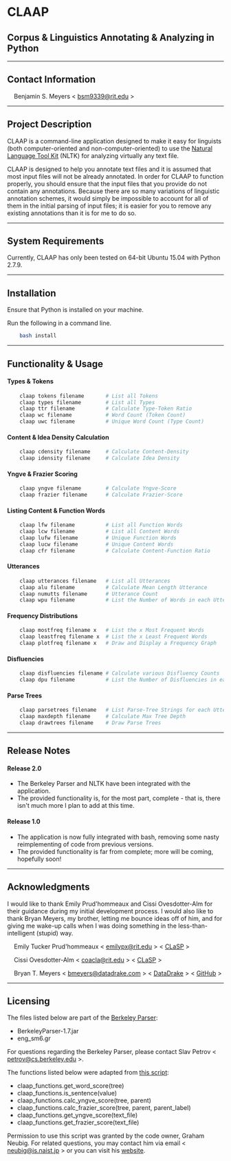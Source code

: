 # CLAAP
## Corpus & Linguistics Annotating & Analyzing in Python

- - - -
## Contact Information
&nbsp;&nbsp;&nbsp;&nbsp;Benjamin S. Meyers < <bsm9339@rit.edu> >

- - - -
## Project Description
CLAAP is a command-line application designed to make it easy for linguists (both computer-oriented and non-computer-oriented) to use the [Natural Language Tool Kit](http://www.nltk.org/) (NLTK) for analyzing virtually any text file.

CLAAP is designed to help you annotate text files and it is assumed that most input files will not be already annotated. In order for CLAAP to function properly, you should ensure that the input files that you provide do not contain any annotations. Because there are so many variations of linguistic annotation schemes, it would simply be impossible to account for all of them in the initial parsing of input files; it is easier for you to remove any existing annotations than it is for me to do so.

- - - -
## System Requirements
Currently, CLAAP has only been tested on 64-bit Ubuntu 15.04 with Python 2.7.9. 

- - - -
## Installation
Ensure that Python is installed on your machine.

Run the following in a command line.
``` bash    
    bash install
```

- - - -
## Functionality \& Usage
#### Types \& Tokens
```bash
    claap tokens filename       # List all Tokens
    claap types filename        # List all Types
    claap ttr filename          # Calculate Type-Token Ratio
    claap wc filename           # Word Count (Token Count)
    claap uwc filename          # Unique Word Count (Type Count)
```
#### Content \& Idea Density Calculation
```bash
    claap cdensity filename     # Calculate Content-Density
    claap idensity filename     # Calculate Idea Density
```
#### Yngve \& Frazier Scoring
```bash
    claap yngve filename        # Calculate Yngve-Score
    claap frazier filename      # Calculate Frazier-Score
```
#### Listing Content \& Function Words
```bash
    claap lfw filename          # List all Function Words
    claap lcw filename          # List all Content Words
    claap lufw filename         # Unique Function Words
    claap lucw filename         # Unique Content Words
    claap cfr filename          # Calculate Content-Function Ratio
```
#### Utterances
```bash
    claap utterances filename   # List all Utterances
    claap alu filename          # Calculate Mean Length Utterance
    claap numutts filename      # Utterance Count
    claap wpu filename          # List the Number of Words in each Utterance
```
#### Frequency Distributions
```bash
    claap mostfreq filename x   # List the x Most Frequent Words
    claap leastfreq filename x  # List the x Least Frequent Words
    claap plotfreq filename x   # Draw and Display a Frequency Graph
```
#### Disfluencies
```bash
    claap disfluencies filename # Calculate various Disfluency Counts
    claap dpu filename          # List the Number of Disfluencies in each Utterance
```
#### Parse Trees
```bash
    claap parsetrees filename   # List Parse-Tree Strings for each Utterance
    claap maxdepth filename     # Calculate Max Tree Depth
    claap drawtrees filename    # Draw Parse Trees
```

- - - -
## Release Notes
#### Release 2.0
* The Berkeley Parser and NLTK have been integrated with the application.
* The provided functionality is, for the most part, complete - that is, there isn't much more I plan to add at this time.

#### Release 1.0
* The application is now fully integrated with bash, removing some nasty reimplementing of code from previous versions.
* The provided functionality is far from complete; more will be coming, hopefully soon!

- - - -
## Acknowledgments
I would like to thank Emily Prud'hommeaux and Cissi Ovesdotter-Alm for their guidance during my initial development process. I would also like to thank Bryan Meyers, my brother, letting me bounce ideas off of him, and for giving me wake-up calls when I was doing something in the less-than-intelligent (stupid) way.

&nbsp;&nbsp;&nbsp;&nbsp;Emily Tucker Prud'hommeaux < <emilypx@rit.edu> > < [CLaSP](http://www.rit.edu/clasp/people.html) >

&nbsp;&nbsp;&nbsp;&nbsp;Cissi Ovesdotter-Alm < <coacla@rit.edu> > < [CLaSP](http://www.rit.edu/clasp/people.html) >

&nbsp;&nbsp;&nbsp;&nbsp;Bryan T. Meyers < <bmeyers@datadrake.com> > < [DataDrake](http://www.datadrake.com/) > < 
[GitHub](https://github.com/DataDrake) >

- - - -
## Licensing
The files listed below are part of the [Berkeley Parser](https://github.com/slavpetrov/berkeleyparser):
* BerkeleyParser-1.7.jar
* eng_sm6.gr

For questions regarding the Berkeley Parser, please contact Slav Petrov < <petrov@cs.berkeley.edu> >.

The functions listed below were adapted from [this script](https://github.com/neubig/util-scripts/blob/96c91e43b650136bb88bbb087edb1d31b65d389f/syntactic-complexity.py):
* claap_functions.get_word_score(tree)
* claap_functions.is_sentence(value)
* claap_functions.calc_yngve_score(tree, parent)
* claap_functions.calc_frazier_score(tree, parent, parent_label)
* claap_functions.get_yngve_score(text_file)
* claap_functions.get_frazier_score(text_file)

Permission to use this script was granted by the code owner, Graham Neubig. For related questions, you may contact 
him via email < <neubig@is.naist.jp> > or you can visit his [website](http://www.phontron.com/index.php).
